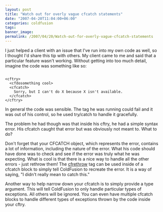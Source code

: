 ```yaml
---
layout: post
title: "Watch out for overly vague cfcatch statements"
date: "2007-04-20T11:04:00+06:00"
categories: coldfusion 
tags: 
banner_image: 
permalink: /2007/04/20/Watch-out-for-overly-vague-cfcatch-statements
---
```


I just helped a client with an issue that I've run into my own code as well, so I thought I'd share this tip with others. My client came to me and said that a particular feature wasn't working. Without getting into too much detail, imagine the code was something like so:

<code>
&lt;cftry&gt;
  &lt;cfdosomething cool&gt;
  &lt;cfcatch&gt;
    Sorry, but I can't do X because X isn't available.
  &lt;/cfcatch&gt;
&lt;/cftry&gt;
</code>

In general the code was sensible. The tag he was running could fail and it was out of his control, so he used try/catch to handle it gracefully. 

The problem he had though was that inside his cftry, he had a simple syntax error. His cfcatch caught that error but was obviously not meant to. What to do? 

Don't forget that your CFCATCH object, which represents the error, contains a lot of information, including the nature of the error. What his code should have done was to check and see if the error was truly what he was expecting. What is cool is that there is a nice way to handle all the other errors - just rethrow them! The <a href="http://www.cfquickdocs.com/?getDoc=cfrethrow">cfrethrow</a> tag can be used inside of a cfcatch block to simply tell ColdFusion to recreate the error. It is a way of saying, "I didn't really mean to catch this."

Another way to help narrow down your cfcatch is to simply provide a type argument. This will tell ColdFusion to only handle particular types of exceptions. All others will be ignored. You can even have multiple cfcatch blocks to handle different types of exceptions thrown by the code inside your cftry.